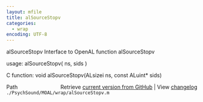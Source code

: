 ```yaml
---
layout: mfile
title: alSourceStopv
categories:
  - wrap
encoding: UTF-8
---
```


alSourceStopv  Interface to OpenAL function alSourceStopv  

usage:  alSourceStopv( ns, sids )  

C function:  void alSourceStopv(ALsizei ns, const ALuint\* sids)  


<div class="code_header" style="text-align:right;">
  <span style="float:left;">Path&nbsp;&nbsp;</span> <span class="counter">Retrieve <a href=
  "https://raw.github.com/Psychtoolbox-3/Psychtoolbox-3/beta/./PsychSound/MOAL/wrap/alSourceStopv.m">current version from GitHub</a> | View <a href=
  "https://github.com/Psychtoolbox-3/Psychtoolbox-3/commits/beta/./PsychSound/MOAL/wrap/alSourceStopv.m">changelog</a></span>
</div>
<div class="code">
  <code>./PsychSound/MOAL/wrap/alSourceStopv.m</code>
</div>

